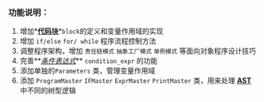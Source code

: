 ### 功能说明：

1. 增加*<u>**代码块**</u>*`block`的定义和变量作用域的实现
2. 增加 `if/else` `for/ while` 程序流程控制方法
3. 调整程序架构，增加 `责任链模式` `抽象工厂模式` `单例模式` 等面向对象程序设计技巧
4. 完善**<u>*条件表达式*</u>** `condition_expr` 的功能
5. 添加单独的`Parameters` 类，管理变量作用域
6. 添加 `ProgramMaster` `IFMaster` `ExprMaster` `PrintMaster` 类，用来处理 **<u>AST</u>** 中不同的树型逻辑


